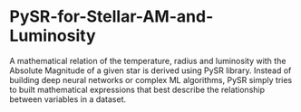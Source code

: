 # PySR-for-Stellar-AM-and-Luminosity
A mathematical relation of the temperature, radius and luminosity with the Absolute Magnitude of a given star is derived using PySR library. Instead of building deep neural networks or complex ML algorithms, PySR simply tries to built mathematical expressions that best describe the relationship between variables in a dataset.
